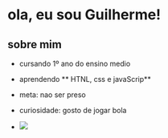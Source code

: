 # ola, eu sou Guilherme! 

## sobre mim
- cursando 1º ano do ensino medio
- aprendendo **  HTNL, css e javaScrip**
- meta: nao ser preso
- curiosidade: gosto de jogar bola

- ![](https://i.pinimg.com/originals/4a/ca/8b/4aca8bdfdc5d2702e783f03a73c40e56.gif)
